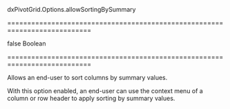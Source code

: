 <!--id-->dxPivotGrid.Options.allowSortingBySummary<!--/id-->
===========================================================================
<!--default-->false<!--/default-->
<!--type-->Boolean<!--/type-->
===========================================================================

<!--shortDescription-->
Allows an end-user to sort columns by summary values.
<!--/shortDescription-->

<!--fullDescription-->
With this option enabled, an end-user can use the context menu of a column or row header to apply sorting by summary values.
<!--/fullDescription-->
